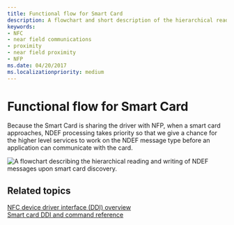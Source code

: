 ```yaml
---
title: Functional flow for Smart Card
description: A flowchart and short description of the hierarchical reading and writing of NDEF messages upon smart card discovery.
keywords:
- NFC
- near field communications
- proximity
- near field proximity
- NFP
ms.date: 04/20/2017
ms.localizationpriority: medium
---
```


# Functional flow for Smart Card

Because the Smart Card is sharing the driver with NFP, when a smart card approaches, NDEF processing takes priority so that we give a chance for the higher level services to work on the NDEF message type before an application can communicate with the card.

![A flowchart describing the hierarchical reading and writing of NDEF messages upon smart card discovery.](images/smartcardfunctionalflow.png)

## Related topics

[NFC device driver interface (DDI) overview](/windows-hardware/drivers/ddi/_nfpdrivers)  
[Smart card DDI and command reference](/previous-versions/dn905601(v=vs.85))
